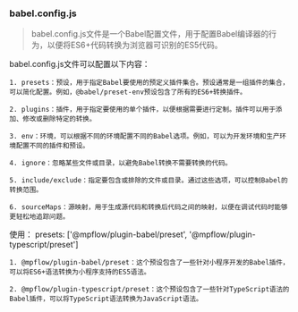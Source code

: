 ### babel.config.js

>babel.config.js文件是一个Babel配置文件，用于配置Babel编译器的行为，以便将ES6+代码转换为浏览器可识别的ES5代码。

babel.config.js文件可以配置以下内容：
```
1. presets：预设，用于指定Babel要使用的预定义插件集合。预设通常是一组插件的集合，可以简化配置。例如，@babel/preset-env预设包含了所有的ES6+转换插件。

2. plugins：插件，用于指定要使用的单个插件，以便根据需要进行定制。插件可以用于添加、修改或删除特定的转换。

3. env：环境，可以根据不同的环境配置不同的Babel选项。例如，可以为开发环境和生产环境配置不同的插件和预设。

4. ignore：忽略某些文件或目录，以避免Babel转换不需要转换的代码。

5. include/exclude：指定要包含或排除的文件或目录。通过这些选项，可以控制Babel的转换范围。

6. sourceMaps：源映射，用于生成源代码和转换后代码之间的映射，以便在调试代码时能够更轻松地追踪问题。
```
使用：
presets: ['@mpflow/plugin-babel/preset', '@mpflow/plugin-typescript/preset']
```
1. @mpflow/plugin-babel/preset：这个预设包含了一些针对小程序开发的Babel插件，可以将ES6+语法转换为小程序支持的ES5语法。

2. @mpflow/plugin-typescript/preset：这个预设包含了一些针对TypeScript语法的Babel插件，可以将TypeScript语法转换为JavaScript语法。
```